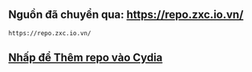 ## Nguồn đã chuyển qua: https://repo.zxc.io.vn/

```center
https://repo.zxc.io.vn/
```

## [Nhấp để Thêm repo vào Cydia](https://cydia.saurik.com/api/share#?source=https://repo.zxc.io.vn/)
